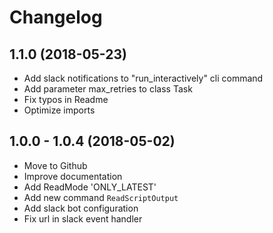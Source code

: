 # Changelog

## 1.1.0 (2018-05-23)

- Add slack notifications to "run_interactively" cli command
- Add parameter max_retries to class Task
- Fix typos in Readme
- Optimize imports


## 1.0.0 - 1.0.4 (2018-05-02)

- Move to Github
- Improve documentation
- Add ReadMode 'ONLY_LATEST'
- Add new command `ReadScriptOutput`
- Add slack bot configuration
- Fix url in slack event handler
